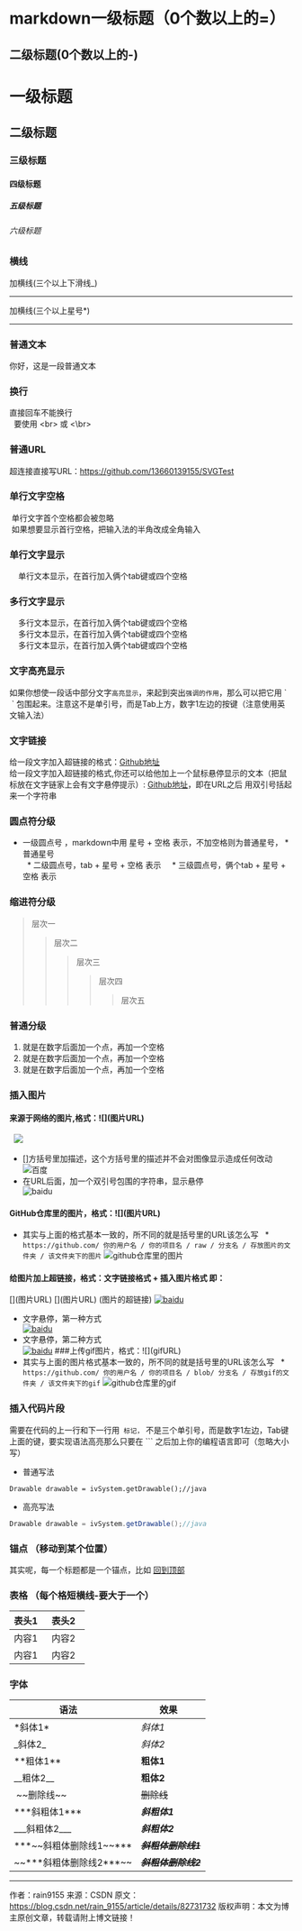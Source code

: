 markdown一级标题（0个数以上的=）
====
二级标题(0个数以上的-)
----
# 一级标题
## 二级标题
### 三级标题
#### 四级标题
##### 五级标题
###### 六级标题
### 横线
加横线(三个以上下滑线_)
___
加横线(三个以上星号*)
***
### 普通文本
你好，这是一段普通文本
### 换行
直接回车不能换行 <br> 
要使用 \<br> 或 \<\br> <br>
### 普通URL
超连接直接写URL：https://github.com/13660139155/SVGTest <br>
### 单行文字空格
 单行文字首个空格都会被忽略 <br>
 如果想要显示首行空格，把输入法的半角改成全角输入 <br>
### 单行文字显示
    单行文本显示，在首行加入俩个tab键或四个空格 <br>
### 多行文字显示
    多行文本显示，在首行加入俩个tab键或四个空格 <br>
    多行文本显示，在首行加入俩个tab键或四个空格 <br>
    多行文本显示，在首行加入俩个tab键或四个空格 <br>
### 文字高亮显示
如果你想使一段话中部分文字`高亮显示`，来起到突出`强调的作用`，那么可以把它用 \`  ` 包围起来。注意这不是单引号，而是Tab上方，数字1左边的按键（注意使用英文输入法）<br>
### 文字链接
给一段文字加入超链接的格式：[Github地址](https://github.com/13660139155/SVGTest) <br>
给一段文字加入超链接的格式,你还可以给他加上一个鼠标悬停显示的文本（把鼠标放在文字链家上会有文字悬停提示）: [Github地址](https://github.com/13660139155/SVGTest "悬停显示")，即在URL之后 用双引号括起来一个字符串 <br>
### 圆点符分级
* 一级圆点号 ，markdown中用 星号 + 空格 表示，不加空格则为普通星号， *普通星号 <br>
  * 二级圆点号，tab + 星号 + 空格 表示
    * 三级圆点号，俩个tab + 星号 + 空格 表示
### 缩进符分级
> 层次一  
>> 层次二
>>> 层次三  
>>>> 层次四
>>>>> 层次五
### 普通分级
1. 就是在数字后面加一个点，再加一个空格
2. 就是在数字后面加一个点，再加一个空格
3. 就是在数字后面加一个点，再加一个空格
### 插入图片
#### 来源于网络的图片,格式：\!\[](图片URL)
  ![](http://www.baidu.com/img/bdlogo.gif)  
* []方括号里加描述，这个方括号里的描述并不会对图像显示造成任何改动 <br>
![百度](http://www.baidu.com/img/bdlogo.gif)  
* 在URL后面，加一个双引号包围的字符串，显示悬停 <br>
![baidu](http://www.baidu.com/img/bdlogo.gif "baidu")
#### GitHub仓库里的图片，格式：\!\[](图片URL)
* 其实与上面的格式基本一致的，所不同的就是括号里的URL该怎么写
  * ` https://github.com/ 你的用户名 / 你的项目名 / raw / 分支名 / 存放图片的文件夹 / 该文件夹下的图片`
![github仓库里的图片](https://github.com/13660139155/SVGTest/raw/master/app/src/main/res/drawable/girl.png)
#### 给图片加上超链接，格式：文字链接格式 + 插入图片格式 即：
\[](图片URL)
\[](图片URL)
(图片的超链接)
[![baidu](http://www.baidu.com/img/bdlogo.gif)](http://www.baidu.com)
* 文字悬停，第一种方式 <br>
[![baidu](http://www.baidu.com/img/bdlogo.gif "baidu")](http://www.baidu.com)
* 文字悬停，第二种方式 <br>
[![baidu](http://www.baidu.com/img/bdlogo.gif)](http://www.baidu.com "百度")
###上传gif图片，格式：\!\[](gifURL)
* 其实与上面的图片格式基本一致的，所不同的就是括号里的URL该怎么写
  * ` https://github.com/ 你的用户名 / 你的项目名 / blob/ 分支名 / 存放gif的文件夹 / 该文件夹下的gif`
![github仓库里的gif](https://github.com/13660139155/SVGTest/blob/master/gif/systemGif.gif)
### 插入代码片段
需要在代码的上一行和下一行用``` 标记，``` 不是三个单引号，而是数字1左边，Tab键上面的键，要实现语法高亮那么只要在 ``` 之后加上你的编程语言即可（忽略大小写）<br>
* 普通写法
```
Drawable drawable = ivSystem.getDrawable();//java
```
* 高亮写法
``` java
Drawable drawable = ivSystem.getDrawable();//java
```
### 锚点 （移动到某个位置）
其实呢，每一个标题都是一个锚点，比如 [回到顶部](#一级标题)
### 表格 （每个格短横线-要大于一个）
|表头1  |表头2  |
|- |-------|
|内容1  |内容2  |
|内容1  |内容2  |
### 字体
|语法    |效果  |
|-------|-------|
| \*斜体1* | *斜体1* |
| \_斜体2_ | _斜体2_|
| \*\*粗体1** | **粗体1** |
| \_\_粗体2__ | __粗体2__|
|  \~\~删除线~~ | ~~删除线~~ |
| \*\*\*斜粗体1*** | ***斜粗体1*** |
| \_\_\_斜粗体2___ | ___斜粗体2___ |
| \*\*\*\~\~斜粗体删除线1~~*** | ***~~斜粗体删除线1~~*** |
| \~\~\*\*\*斜粗体删除线2***~~ | ~~***斜粗体删除线2***~~ |
--------------------- 
作者：rain9155 
来源：CSDN 
原文：https://blog.csdn.net/rain_9155/article/details/82731732 
版权声明：本文为博主原创文章，转载请附上博文链接！